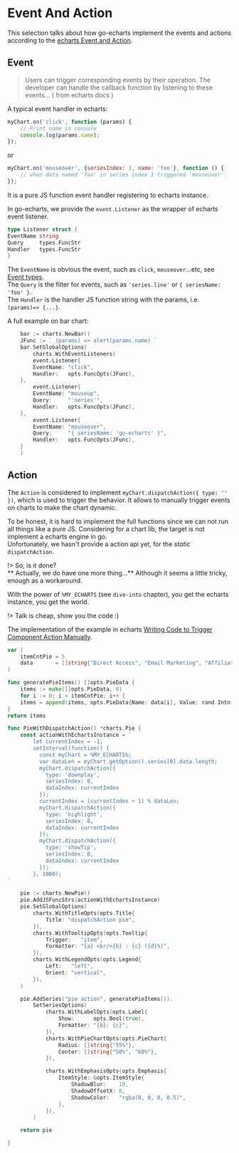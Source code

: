 # Event And Action

This selection talks about how go-echarts implement the events
and actions according to the [echarts Event and Action](https://echarts.apache.org/handbook/en/concepts/event).

## Event

> Users can trigger corresponding events by their operation.
> The developer can handle the callback function by listening
> to these events... ( from echarts docs )

A typical event handler in echarts:

```js
myChart.on('click', function (params) {
    // Print name in console
    console.log(params.name);
});
```

or

```js
myChart.on('mouseover', {seriesIndex: 1, name: 'foo'}, function () {
    // when data named 'foo' in series index 1 triggered 'mouseover'.
});
```

It is a pure JS function event handler registering to echarts instance.

In go-echarts, we provide the `event.Listener` as the wrapper of echarts event listener.

```go
type Listener struct {
EventName string
Query     types.FuncStr
Handler   types.FuncStr
}
```

The `EventName` is obvious the event, such as `click`, `mouseover`...etc,
see [Event types](https://echarts.apache.org/en/api.html#events).  
The `Query` is the filter for events, such as `'series.line'` or `{ seriesName: 'foo' }`.  
The `Handler` is the handler JS function string with the params, i.e. `(params)=> {...}`.

A full example on bar chart:

```go
    bar := charts.NewBar()
    JFunc := ` (params) => alert(params.name) `
    bar.SetGlobalOptions(
        charts.WithEventListeners(
        event.Listener{
        EventName: "click",
        Handler:   opts.FuncOpts(JFunc),
    },
        event.Listener{
        EventName: "mouseup",
        Query:     "'series'",
        Handler:   opts.FuncOpts(JFunc),
    },
        event.Listener{
        EventName: "mouseover",
        Query:     "{ seriesName: 'go-echarts' }",
        Handler:   opts.FuncOpts(JFunc),
    }
    )

```

## Action

The `Action` is considered to implement `myChart.dispatchAction({ type: '' })`, which is used to trigger the behavior.
It allows to manually trigger events on charts to make the chart dynamic.

To be honest, it is hard to implement the full functions since we can not run all things
like a pure JS.
Considering for a chart lib, the target is not implement a echarts engine in go.  
Unfortunately, we hasn't provide a action api yet, for the *static* `dispatchAction`.

!> So, is it done?  
** Actually, we do have one more thing...**
Although it seems a little tricky, enough as a workaround.

With the power of `%MY_ECHARTS` (see `dive-into` chapter),
you get the echarts instance, you get the world.

!> Talk is cheap, show you the code :)  

The implementation of the example in
echarts [Writing Code to Trigger Component Action Manually](https://echarts.apache.org/handbook/en/concepts/event).

```go
var (
	itemCntPie = 5
	data       = []string{"Direct Access", "Email Marketing", "Affiliate Ads ", "Video Ads", "Search Engines"}
)

func generatePieItems() []opts.PieData {
    items := make([]opts.PieData, 0)
    for i := 0; i < itemCntPie; i++ {
    items = append(items, opts.PieData{Name: data[i], Value: rand.Intn(500)})
}
return items

func PieWithDispatchAction() *charts.Pie {
	const actionWithEchartsInstance = `
		let currentIndex = -1;
		setInterval(function() {
		  const myChart = %MY_ECHARTS%;
		  var dataLen = myChart.getOption().series[0].data.length;
		  myChart.dispatchAction({
			type: 'downplay',
			seriesIndex: 0,
			dataIndex: currentIndex
		  });
		  currentIndex = (currentIndex + 1) % dataLen;
		  myChart.dispatchAction({
			type: 'highlight',
			seriesIndex: 0,
			dataIndex: currentIndex
		  });
		  myChart.dispatchAction({
			type: 'showTip',
			seriesIndex: 0,
			dataIndex: currentIndex
		  });
		}, 1000);
`

	pie := charts.NewPie()
	pie.AddJSFuncStrs(actionWithEchartsInstance)
	pie.SetGlobalOptions(
		charts.WithTitleOpts(opts.Title{
			Title: "dispatchAction pie",
		}),
		charts.WithTooltipOpts(opts.Tooltip{
			Trigger:   "item",
			Formatter: "{a} <br/>{b} : {c} ({d}%)",
		}),
		charts.WithLegendOpts(opts.Legend{
			Left:   "left",
			Orient: "vertical",
		}),
	)

	pie.AddSeries("pie action", generatePieItems()).
		SetSeriesOptions(
			charts.WithLabelOpts(opts.Label{
				Show:      opts.Bool(true),
				Formatter: "{b}: {c}",
			}),
			charts.WithPieChartOpts(opts.PieChart{
				Radius: []string{"55%"},
				Center: []string{"50%", "60%"},
			}),

			charts.WithEmphasisOpts(opts.Emphasis{
				ItemStyle: &opts.ItemStyle{
					ShadowBlur:    10,
					ShadowOffsetX: 0,
					ShadowColor:   "rgba(0, 0, 0, 0.5)",
				},
			}),
		)

	return pie

}

```


